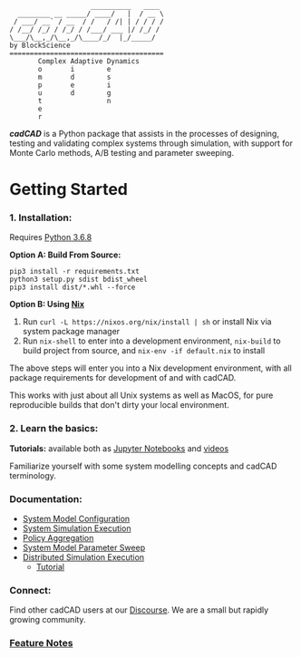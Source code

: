 ```
                    __________   ____
  ________ __ _____/ ____/   |  / __ \
 / ___/ __` / __  / /   / /| | / / / /
/ /__/ /_/ / /_/ / /___/ ___ |/ /_/ /
\___/\__,_/\__,_/\____/_/  |_/_____/
by BlockScience
======================================
       Complex Adaptive Dynamics       
       o       i        e
       m       d        s
       p       e        i
       u       d        g
       t                n
       e
       r
```

***cadCAD*** is a Python package that assists in the processes of designing, testing and validating complex systems 
through simulation, with support for Monte Carlo methods, A/B testing and parameter sweeping.

# Getting Started
### 1. Installation: 
Requires [Python 3.6.8](https://www.python.org/downloads/release/python-368/)

**Option A: Build From Source:**
```shell script
pip3 install -r requirements.txt
python3 setup.py sdist bdist_wheel
pip3 install dist/*.whl --force
```

**Option B: Using [Nix](https://nixos.org/nix/)**
1. Run `curl -L https://nixos.org/nix/install | sh` or install Nix via system package manager
2. Run `nix-shell` to enter into a development environment, `nix-build` to build project from source, and `nix-env -if default.nix` to install

The above steps will enter you into a Nix development environment, with all package requirements for development of and with cadCAD.

This works with just about all Unix systems as well as MacOS, for pure reproducible builds that don't dirty your local environment.
 
### 2. Learn the basics:
**Tutorials:** available both as [Jupyter Notebooks](tutorials) 
and [videos](https://www.youtube.com/watch?v=uJEiYHRWA9g&list=PLmWm8ksQq4YKtdRV-SoinhV6LbQMgX1we) 

Familiarize yourself with some system modelling concepts and cadCAD terminology.

### Documentation:
* [System Model Configuration](documentation)
* [System Simulation Execution](documentation/Simulation_Execution.md)
* [Policy Aggregation](documentation/Policy_Aggregation.md)
* [System Model Parameter Sweep](documentation/System_Model_Parameter_Sweep.md)
* [Distributed Simulation Execution](https://github.com/BlockScience/distroduce/blob/master/documentation/Dist_Simulation_Execution.md)
  * [Tutorial](https://github.com/BlockScience/distroduce/blob/master/documentation/dist_exec_doc.ipynb)

### Connect:
Find other cadCAD users at our [Discourse](https://community.cadcad.org/). We are a small but rapidly growing community.

### [Feature Notes](documentation/feature_notes.md)
